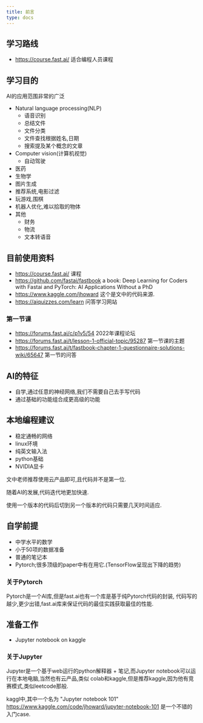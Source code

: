 ```yaml
---
title: 前言
type: docs
---
```

## 学习路线

- https://course.fast.ai/ 适合编程人员课程

## 学习目的

AI的应用范围非常的广泛

- Natural language processing(NLP) 
  - 语音识别
  - 总结文件
  - 文件分类
  - 文件查找根据姓名,日期
  - 搜索提及某个概念的文章
- Computer vision(计算机视觉)
  - 自动驾驶
- 医药
- 生物学
- 图片生成
- 推荐系统,电影过滤
- 玩游戏,围棋
- 机器人优化,难以拾取的物体
- 其他
  - 财务
  - 物流
  - 文本转语音

## 目前使用资料
  - https://course.fast.ai/ 课程
  - https://github.com/fastai/fastbook a book: Deep Learning for Coders with Fastai and PyTorch: AI Applications Without a PhD
  - https://www.kaggle.com/jhoward 这个是文中的代码来源.
  - https://aiquizzes.com/learn 问答学习网站

### 第一节课
  - https://forums.fast.ai/c/p1v5/54 2022年课程论坛
  - https://forums.fast.ai/t/lesson-1-official-topic/95287 第一节课的主题
  - https://forums.fast.ai/t/fastbook-chapter-1-questionnaire-solutions-wiki/65647 第一节的问答

## AI的特征
  - 自学,通过任意的神经网络,我们不需要自己去手写代码
  - 通过基础的功能组合成更高级的功能

## 本地编程建议
  - 稳定通畅的网络
  - linux环境
  - 纯英文输入法
  - python基础
  - NVIDIA显卡

文中老师推荐使用云产品即可,且代码并不是第一位.

随着AI的发展,代码迭代地更加快速.

使用一个版本的代码后切到另一个版本的代码只需要几天时间适应.

## 自学前提
  - 中学水平的数学
  - 小于50项的数据准备
  - 普通的笔记本
  - Pytorch;很多顶级的paper中有在用它.(TensorFlow呈现出下降的趋势)

### 关于Pytorch
Pytorch是一个AI库,但是fast.ai也有一个库是基于纯Pytorch代码的封装,
代码写的越少,更少出错,fast.ai库来保证代码的最佳实践获取最佳的性能.

## 准备工作
  - Jupyter notebook on kaggle
### 关于Jupyter
Jupyter是一个基于web运行的python解释器 + 笔记,而Jupyter notebook可以运行在本地电脑,当然也有云产品,类似
colab和kaggle,但是推荐kaggle,因为他有竞赛模式,类似leetcode那般.

kaggl中,其中一个名为 "Jupyter notebook 101" https://www.kaggle.com/code/jhoward/jupyter-notebook-101 是一个不错的入门case.
